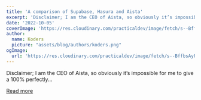 ```yaml
---
title: 'A comparison of Supabase, Hasura and Aista'
excerpt: 'Disclaimer; I am the CEO of Aista, so obviously it’s impossible for me to give a 100% perfectly...'
date: '2022-10-05'
coverImage: 'https://res.cloudinary.com/practicaldev/image/fetch/s--BffbsAyP--/c_imagga_scale,f_auto,fl_progressive,h_420,q_auto,w_1000/https://dev-to-uploads.s3.amazonaws.com/uploads/articles/nouh0xfoni31u5aw91se.jpg'
author:
  name: Koders
  picture: "assets/blog/authors/koders.png"
ogImage:
  url: 'https://res.cloudinary.com/practicaldev/image/fetch/s--BffbsAyP--/c_imagga_scale,f_auto,fl_progressive,h_420,q_auto,w_1000/https://dev-to-uploads.s3.amazonaws.com/uploads/articles/nouh0xfoni31u5aw91se.jpg'
---
```


Disclaimer; I am the CEO of Aista, so obviously it’s impossible for me to give a 100% perfectly...

[Read more](https://dev.to/polterguy/a-comparison-of-supabase-hasura-and-aista-4cjo)
